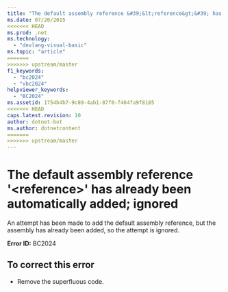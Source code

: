```yaml
---
title: "The default assembly reference &#39;&lt;reference&gt;&#39; has already been automatically added; ignored"
ms.date: 07/20/2015
<<<<<<< HEAD
ms.prod: .net
ms.technology: 
  - "devlang-visual-basic"
ms.topic: "article"
=======
>>>>>>> upstream/master
f1_keywords: 
  - "bc2024"
  - "vbc2024"
helpviewer_keywords: 
  - "BC2024"
ms.assetid: 1754b4b7-9c89-4ab1-87f0-f464fa9f8185
<<<<<<< HEAD
caps.latest.revision: 10
author: dotnet-bot
ms.author: dotnetcontent
=======
>>>>>>> upstream/master
---
```

# The default assembly reference &#39;&lt;reference&gt;&#39; has already been automatically added; ignored
An attempt has been made to add the default assembly reference, but the assembly has already been added, so the attempt is ignored.  
  
 **Error ID:** BC2024  
  
## To correct this error  
  
-   Remove the superfluous code.